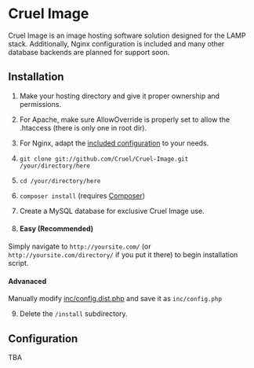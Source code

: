 # Cruel Image

Cruel Image is an image hosting software solution designed for the LAMP stack. Additionally, Nginx configuration is included and many other database backends are planned for support soon.

## Installation

1. Make your hosting directory and give it proper ownership and permissions.
2. For Apache, make sure AllowOverride is properly set to allow the .htaccess (there is only one in root dir).
3. For Nginx, adapt the [included configuration](https://github.com/Cruel/Cruel-Image/blob/master/nginx.conf) to your needs.
4. `git clone git://github.com/Cruel/Cruel-Image.git /your/directory/here`
5. `cd /your/directory/here`
6. `composer install` (requires [Composer](http://getcomposer.org/))
7. Create a MySQL database for exclusive Cruel Image use.

8. #### Easy (Recommended)
Simply navigate to `http://yoursite.com/` (or `http://yoursite.com/directory/` if you put it there) to begin installation script.
#### Advanaced
Manually modify [inc/config.dist.php](https://github.com/Cruel/Cruel-Image/blob/master/inc/config.dist.php) and save it as `inc/config.php`

9. Delete the `/install` subdirectory.

## Configuration

TBA